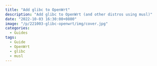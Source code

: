 ```yaml
---
title: "Add glibc to OpenWrt"
description: "Add glibc to OpenWrt (and other distros using musl)"
date: "2022-10-03 16:30:00+0800"
image: "/p/221003-glibc-openwrt/img/cover.jpg"
categories:
  - Guides
tags:
  - Guide
  - OpenWrt
  - glibc
  - musl
---
```

